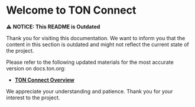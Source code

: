 # Welcome to TON Connect

 ⚠️ **NOTICE: This README is Outdated**

 Thank you for visiting this documentation. We want to inform you that the content in this section is outdated and might not reflect the current state of the project.
 
 Please refer to the following updated materials for the most accurate version on docs.ton.org:
 
 - [**TON Connect Overview**](https://docs.ton.org/develop/dapps/ton-connect/overview)
 
 We appreciate your understanding and patience. Thank you for your interest to the project.

